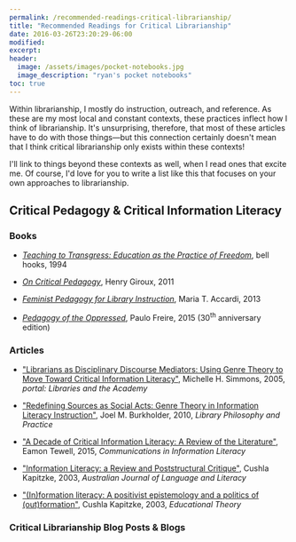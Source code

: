 ```yaml
---
permalink: /recommended-readings-critical-librarianship/
title: "Recommended Readings for Critical Librarianship" 
date: 2016-03-26T23:20:29-06:00
modified:
excerpt:
header: 
  image: /assets/images/pocket-notebooks.jpg
  image_description: "ryan's pocket notebooks"
toc: true
---
```


Within librarianship, I mostly do instruction, outreach, and reference. As these are my most local and constant contexts, these practices inflect how I think of librarianship. It's unsurprising, therefore, that most of these articles have to do with those things—but this connection certainly doesn't mean that I think critical librarianship only exists within these contexts!  

I'll link to things beyond these contexts as well, when I read ones that excite me. Of course, I'd love for you to write a list like this that focuses on your own approaches to librarianship.  

## Critical Pedagogy & Critical Information Literacy   

### Books 

- [_Teaching to Transgress: Education as the Practice of Freedom_](http://www.worldcat.org/oclc/30668295), bell hooks, 1994  
  
- [_On Critical Pedagogy_](http://www.worldcat.org/oclc/694396588), Henry Giroux, 2011  
  
- [_Feminist Pedagogy for Library Instruction_](http://www.worldcat.org/oclc/908058695), Maria T. Accardi, 2013  
  
- [_Pedagogy of the Oppressed_](http://www.worldcat.org/oclc/921850604), Paulo Freire, 2015 (30<sup>th</sup> anniversary edition)

### Articles  

- ["Librarians as Disciplinary Discourse Mediators: Using Genre Theory to Move Toward Critical Information Literacy"](http://works.bepress.com/michelle_simmons/3/), Michelle H. Simmons, 2005, _portal: Libraries and the Academy_  
   
- ["Redefining Sources as Social Acts: Genre Theory in Information Literacy Instruction"](http://digitalcommons.unl.edu/libphilprac/413/), Joel M. Burkholder, 2010, _Library Philosophy and Practice_   
   
- ["A Decade of Critical Information Literacy: A Review of the Literature"](http://www.comminfolit.org/index.php?journal=cil&page=article&op=view&path%5B%5D=v9i1p24), Eamon Tewell, 2015, _Communications in Information Literacy_  
  
- ["Information Literacy: a Review and Poststructural Critique"](http://eprints.qut.edu.au/8867/), Cushla Kapitzke, 2003, _Australian Journal of Language and Literacy_  

- ["(In)formation literacy: A positivist epistemology and a politics of (out)formation"](http://eprints.qut.edu.au/5876/1/5876.pdf), Cushla Kapitzke, 2003, _Educational Theory_   

### Critical Librarianship Blog Posts & Blogs   
